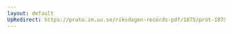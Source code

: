 ```yaml
---
layout: default
UpRedirect: https://pruto.im.uu.se/riksdagen-records-pdf/1875/prot-1875--ak--013/prot-1875--ak--013_028.pdf
---
```

